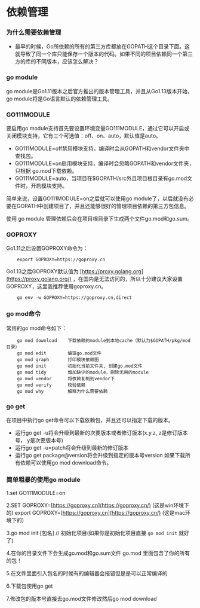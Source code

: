 # 依赖管理

### 为什么需要依赖管理

- 最早的时候，Go所依赖的所有的第三方库都放在GOPATH这个目录下面。这就导致了同一个库只能保存一个版本的代码。如果不同的项目依赖同一个第三方的库的不同版本，应该怎么解决？

###  go module

go module是Go1.11版本之后官方推出的版本管理工具，并且从Go1.13版本开始，go module将是Go语言默认的依赖管理工具。

### GO111MODULE

要启用go module支持首先要设置环境变量GO111MODULE，通过它可以开启或关闭模块支持，它有三个可选值：off、on、auto，默认值是auto。

- GO111MODULE=off禁用模块支持，编译时会从GOPATH和vendor文件夹中查找包。
- GO111MODULE=on启用模块支持，编译时会忽略GOPATH和vendor文件夹，只根据 go.mod下载依赖。
- GO111MODULE=auto，当项目在$GOPATH/src外且项目根目录有go.mod文件时，开启模块支持。

简单来说，设置GO111MODULE=on之后就可以使用go module了，以后就没有必要在GOPATH中创建项目了，并且还能够很好的管理项目依赖的第三方包信息。

使用 go module 管理依赖后会在项目根目录下生成两个文件go.mod和go.sum。

### GOPROXY

Go1.11之后设置GOPROXY命令为：

```
    export GOPROXY=https://goproxy.cn
```

Go1.13之后GOPROXY默认值为 [https://proxy.golang.org](https://proxy.golang.org/) ，在国内是无法访问的，所以十分建议大家设置GOPROXY，这里我推荐使用goproxy.cn。

```
    go env -w GOPROXY=https://goproxy.cn,direct
```

### go mod命令

常用的go mod命令如下：

```
    go mod download    下载依赖的module到本地cache（默认为$GOPATH/pkg/mod目录）
    go mod edit        编辑go.mod文件
    go mod graph       打印模块依赖图
    go mod init        初始化当前文件夹, 创建go.mod文件
    go mod tidy        增加缺少的module，删除无用的module
    go mod vendor      将依赖复制到vendor下
    go mod verify      校验依赖
    go mod why         解释为什么需要依赖
```

###  go get

在项目中执行go get命令可以下载依赖包，并且还可以指定下载的版本。

- 运行go get -u将会升级到最新的次要版本或者修订版本(x.y.z, z是修订版本号， y是次要版本号)
- 运行go get -u=patch将会升级到最新的修订版本
- 运行go get package@version将会升级到指定的版本号version 如果下载所有依赖可以使用go mod download命令。

###  简单粗暴的使用go module

1.set GO111MODULE=on

2.SET GOPROXY=[https://goproxy.cn](https://goproxy.cn/) (这是win环境下的) export GOPROXY=[https://goproxy.cn](https://goproxy.cn/) (这是mac环境下的)

3.go mod init [包名] // 初始化项目(如果你是初始化项目直接 `go mod init` 就好了)

4.在你的目录文件下会生成go.mod和go.sum文件 go.mod 里面包含了你的所有的包！

5.在文件里面引入包名的时候有的编辑器会报错但是是可以正常编译的

6.下载包使用go get

7.修改包的版本号直接去go.mod文件修改然后go mod download